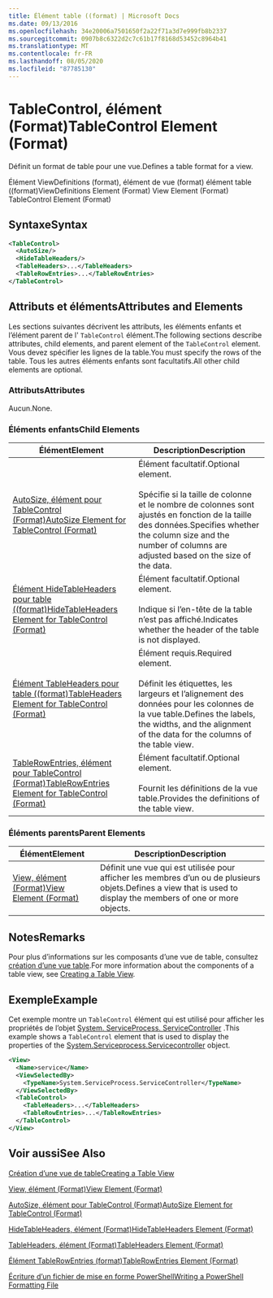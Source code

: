 ```yaml
---
title: Élément table ((format) | Microsoft Docs
ms.date: 09/13/2016
ms.openlocfilehash: 34e20006a7501650f2a22f71a3d7e999fb8b2337
ms.sourcegitcommit: 0907b8c6322d2c7c61b17f8168d53452c8964b41
ms.translationtype: MT
ms.contentlocale: fr-FR
ms.lasthandoff: 08/05/2020
ms.locfileid: "87785130"
---
```

# <a name="tablecontrol-element-format"></a><span data-ttu-id="c3782-102">TableControl, élément (Format)</span><span class="sxs-lookup"><span data-stu-id="c3782-102">TableControl Element (Format)</span></span>

<span data-ttu-id="c3782-103">Définit un format de table pour une vue.</span><span class="sxs-lookup"><span data-stu-id="c3782-103">Defines a table format for a view.</span></span>

<span data-ttu-id="c3782-104">Élément ViewDefinitions (format), élément de vue (format) élément table ((format)</span><span class="sxs-lookup"><span data-stu-id="c3782-104">ViewDefinitions Element (Format) View Element (Format) TableControl Element (Format)</span></span>

## <a name="syntax"></a><span data-ttu-id="c3782-105">Syntaxe</span><span class="sxs-lookup"><span data-stu-id="c3782-105">Syntax</span></span>

```xml
<TableControl>
  <AutoSize/>
  <HideTableHeaders/>
  <TableHeaders>...</TableHeaders>
  <TableRowEntries>...</TableRowEntries>
</TableControl>

```

## <a name="attributes-and-elements"></a><span data-ttu-id="c3782-106">Attributs et éléments</span><span class="sxs-lookup"><span data-stu-id="c3782-106">Attributes and Elements</span></span>

<span data-ttu-id="c3782-107">Les sections suivantes décrivent les attributs, les éléments enfants et l’élément parent de l' `TableControl` élément.</span><span class="sxs-lookup"><span data-stu-id="c3782-107">The following sections describe attributes, child elements, and parent element of the `TableControl` element.</span></span> <span data-ttu-id="c3782-108">Vous devez spécifier les lignes de la table.</span><span class="sxs-lookup"><span data-stu-id="c3782-108">You must specify the rows of the table.</span></span> <span data-ttu-id="c3782-109">Tous les autres éléments enfants sont facultatifs.</span><span class="sxs-lookup"><span data-stu-id="c3782-109">All other child elements are optional.</span></span>

### <a name="attributes"></a><span data-ttu-id="c3782-110">Attributs</span><span class="sxs-lookup"><span data-stu-id="c3782-110">Attributes</span></span>

<span data-ttu-id="c3782-111">Aucun.</span><span class="sxs-lookup"><span data-stu-id="c3782-111">None.</span></span>

### <a name="child-elements"></a><span data-ttu-id="c3782-112">Éléments enfants</span><span class="sxs-lookup"><span data-stu-id="c3782-112">Child Elements</span></span>

|<span data-ttu-id="c3782-113">Élément</span><span class="sxs-lookup"><span data-stu-id="c3782-113">Element</span></span>|<span data-ttu-id="c3782-114">Description</span><span class="sxs-lookup"><span data-stu-id="c3782-114">Description</span></span>|
|-------------|-----------------|
|[<span data-ttu-id="c3782-115">AutoSize, élément pour TableControl (Format)</span><span class="sxs-lookup"><span data-stu-id="c3782-115">AutoSize Element for TableControl (Format)</span></span>](./autosize-element-for-tablecontrol-format.md)|<span data-ttu-id="c3782-116">Élément facultatif.</span><span class="sxs-lookup"><span data-stu-id="c3782-116">Optional element.</span></span><br /><br /> <span data-ttu-id="c3782-117">Spécifie si la taille de colonne et le nombre de colonnes sont ajustés en fonction de la taille des données.</span><span class="sxs-lookup"><span data-stu-id="c3782-117">Specifies whether the column size and the number of columns are adjusted based on the size of the data.</span></span>|
|[<span data-ttu-id="c3782-118">Élément HideTableHeaders pour table ((format)</span><span class="sxs-lookup"><span data-stu-id="c3782-118">HideTableHeaders Element for TableControl (Format)</span></span>](./hidetableheaders-element-format.md)|<span data-ttu-id="c3782-119">Élément facultatif.</span><span class="sxs-lookup"><span data-stu-id="c3782-119">Optional element.</span></span><br /><br /> <span data-ttu-id="c3782-120">Indique si l’en-tête de la table n’est pas affiché.</span><span class="sxs-lookup"><span data-stu-id="c3782-120">Indicates whether the header of the table is not displayed.</span></span>|
|[<span data-ttu-id="c3782-121">Élément TableHeaders pour table ((format)</span><span class="sxs-lookup"><span data-stu-id="c3782-121">TableHeaders Element for TableControl (Format)</span></span>](./tableheaders-element-format.md)|<span data-ttu-id="c3782-122">Élément requis.</span><span class="sxs-lookup"><span data-stu-id="c3782-122">Required element.</span></span><br /><br /> <span data-ttu-id="c3782-123">Définit les étiquettes, les largeurs et l’alignement des données pour les colonnes de la vue table.</span><span class="sxs-lookup"><span data-stu-id="c3782-123">Defines the labels, the widths, and the alignment of the data for the columns of the table view.</span></span>|
|[<span data-ttu-id="c3782-124">TableRowEntries, élément pour TableControl (Format)</span><span class="sxs-lookup"><span data-stu-id="c3782-124">TableRowEntries Element for TableControl (Format)</span></span>](./tablerowentries-element-for-tablecontrol-format.md)|<span data-ttu-id="c3782-125">Élément facultatif.</span><span class="sxs-lookup"><span data-stu-id="c3782-125">Optional element.</span></span><br /><br /> <span data-ttu-id="c3782-126">Fournit les définitions de la vue table.</span><span class="sxs-lookup"><span data-stu-id="c3782-126">Provides the definitions of the table view.</span></span>|

### <a name="parent-elements"></a><span data-ttu-id="c3782-127">Éléments parents</span><span class="sxs-lookup"><span data-stu-id="c3782-127">Parent Elements</span></span>

|<span data-ttu-id="c3782-128">Élément</span><span class="sxs-lookup"><span data-stu-id="c3782-128">Element</span></span>|<span data-ttu-id="c3782-129">Description</span><span class="sxs-lookup"><span data-stu-id="c3782-129">Description</span></span>|
|-------------|-----------------|
|[<span data-ttu-id="c3782-130">View, élément (Format)</span><span class="sxs-lookup"><span data-stu-id="c3782-130">View Element (Format)</span></span>](./view-element-format.md)|<span data-ttu-id="c3782-131">Définit une vue qui est utilisée pour afficher les membres d’un ou de plusieurs objets.</span><span class="sxs-lookup"><span data-stu-id="c3782-131">Defines a view that is used to display the members of one or more objects.</span></span>|

## <a name="remarks"></a><span data-ttu-id="c3782-132">Notes</span><span class="sxs-lookup"><span data-stu-id="c3782-132">Remarks</span></span>

<span data-ttu-id="c3782-133">Pour plus d’informations sur les composants d’une vue de table, consultez [création d’une vue table](./creating-a-table-view.md).</span><span class="sxs-lookup"><span data-stu-id="c3782-133">For more information about the components of a table view, see [Creating a Table View](./creating-a-table-view.md).</span></span>

## <a name="example"></a><span data-ttu-id="c3782-134">Exemple</span><span class="sxs-lookup"><span data-stu-id="c3782-134">Example</span></span>

<span data-ttu-id="c3782-135">Cet exemple montre un `TableControl` élément qui est utilisé pour afficher les propriétés de l’objet [System. ServiceProcess. ServiceController](/dotnet/api/System.ServiceProcess.ServiceController) .</span><span class="sxs-lookup"><span data-stu-id="c3782-135">This example shows a `TableControl` element that is used to display the properties of the [System.Serviceprocess.Servicecontroller](/dotnet/api/System.ServiceProcess.ServiceController) object.</span></span>

```xml
<View>
  <Name>service</Name>
  <ViewSelectedBy>
    <TypeName>System.ServiceProcess.ServiceController</TypeName>
  </ViewSelectedBy>
  <TableControl>
    <TableHeaders>...</TableHeaders>
    <TableRowEntries>...</TableRowEntries>
  </TableControl>
</View>

```

## <a name="see-also"></a><span data-ttu-id="c3782-136">Voir aussi</span><span class="sxs-lookup"><span data-stu-id="c3782-136">See Also</span></span>

[<span data-ttu-id="c3782-137">Création d’une vue de table</span><span class="sxs-lookup"><span data-stu-id="c3782-137">Creating a Table View</span></span>](./creating-a-table-view.md)

[<span data-ttu-id="c3782-138">View, élément (Format)</span><span class="sxs-lookup"><span data-stu-id="c3782-138">View Element (Format)</span></span>](./view-element-format.md)

[<span data-ttu-id="c3782-139">AutoSize, élément pour TableControl (Format)</span><span class="sxs-lookup"><span data-stu-id="c3782-139">AutoSize Element for TableControl (Format)</span></span>](./autosize-element-for-tablecontrol-format.md)

[<span data-ttu-id="c3782-140">HideTableHeaders, élément (Format)</span><span class="sxs-lookup"><span data-stu-id="c3782-140">HideTableHeaders Element (Format)</span></span>](./hidetableheaders-element-format.md)

[<span data-ttu-id="c3782-141">TableHeaders, élément (Format)</span><span class="sxs-lookup"><span data-stu-id="c3782-141">TableHeaders Element (Format)</span></span>](./tableheaders-element-format.md)

[<span data-ttu-id="c3782-142">Élément TableRowEntries (format)</span><span class="sxs-lookup"><span data-stu-id="c3782-142">TableRowEntries Element (Format)</span></span>](./tablerowentries-element-for-tablecontrol-format.md)

[<span data-ttu-id="c3782-143">Écriture d’un fichier de mise en forme PowerShell</span><span class="sxs-lookup"><span data-stu-id="c3782-143">Writing a PowerShell Formatting File</span></span>](./writing-a-powershell-formatting-file.md)
